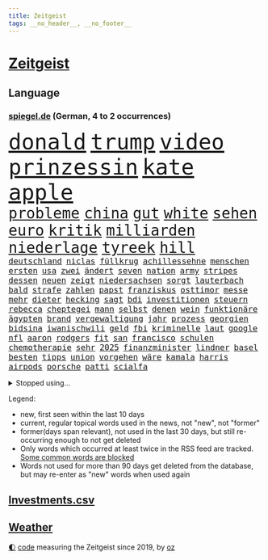 ```yaml
---
title: Zeitgeist
tags: __no_header__, __no_footer__
---
```


# [Zeitgeist](https://oliz.io/zeitgeist/)

## Language

<h3><a href="https://www.spiegel.de" target="_blank">spiegel.de</a> (German, 4 to 2 occurrences)</h3>
<p style="font-family:monospace">
<span style="font-size:32pt"><a href="news_links.html#donald" class="current">donald</a></span>
<span style="font-size:32pt"><a href="news_links.html#trump" class="current">trump</a></span>
<span style="font-size:32pt"><a href="news_links.html#video" class="current">video</a></span>
<span style="font-size:32pt"><a href="news_links.html#prinzessin" class="current">prinzessin</a></span>
<span style="font-size:32pt"><a href="news_links.html#kate" class="current">kate</a></span>
<span style="font-size:32pt"><a href="news_links.html#apple" class="current">apple</a></span>
<br>
<span style="font-size:22pt"><a href="news_links.html#probleme" class="current">probleme</a></span>
<span style="font-size:22pt"><a href="news_links.html#china" class="current">china</a></span>
<span style="font-size:22pt"><a href="news_links.html#gut" class="current">gut</a></span>
<span style="font-size:22pt"><a href="news_links.html#white" class="current">white</a></span>
<span style="font-size:22pt"><a href="news_links.html#sehen" class="current">sehen</a></span>
<span style="font-size:22pt"><a href="news_links.html#euro" class="current">euro</a></span>
<span style="font-size:22pt"><a href="news_links.html#kritik" class="current">kritik</a></span>
<span style="font-size:22pt"><a href="news_links.html#milliarden" class="current">milliarden</a></span>
<span style="font-size:22pt"><a href="news_links.html#niederlage" class="current">niederlage</a></span>
<span style="font-size:22pt"><a href="news_links.html#tyreek" class="new">tyreek</a></span>
<span style="font-size:22pt"><a href="news_links.html#hill" class="new">hill</a></span>
<br>
<span style="font-size:12pt"><a href="news_links.html#deutschland" class="current">deutschland</a></span>
<span style="font-size:12pt"><a href="news_links.html#niclas" class="current">niclas</a></span>
<span style="font-size:12pt"><a href="news_links.html#füllkrug" class="current">füllkrug</a></span>
<span style="font-size:12pt"><a href="news_links.html#achillessehne" class="new">achillessehne</a></span>
<span style="font-size:12pt"><a href="news_links.html#menschen" class="current">menschen</a></span>
<span style="font-size:12pt"><a href="news_links.html#ersten" class="current">ersten</a></span>
<span style="font-size:12pt"><a href="news_links.html#usa" class="current">usa</a></span>
<span style="font-size:12pt"><a href="news_links.html#zwei" class="current">zwei</a></span>
<span style="font-size:12pt"><a href="news_links.html#ändert" class="current">ändert</a></span>
<span style="font-size:12pt"><a href="news_links.html#seven" class="current">seven</a></span>
<span style="font-size:12pt"><a href="news_links.html#nation" class="current">nation</a></span>
<span style="font-size:12pt"><a href="news_links.html#army" class="current">army</a></span>
<span style="font-size:12pt"><a href="news_links.html#stripes" class="current">stripes</a></span>
<span style="font-size:12pt"><a href="news_links.html#dessen" class="current">dessen</a></span>
<span style="font-size:12pt"><a href="news_links.html#neuen" class="current">neuen</a></span>
<span style="font-size:12pt"><a href="news_links.html#zeigt" class="current">zeigt</a></span>
<span style="font-size:12pt"><a href="news_links.html#niedersachsen" class="current">niedersachsen</a></span>
<span style="font-size:12pt"><a href="news_links.html#sorgt" class="current">sorgt</a></span>
<span style="font-size:12pt"><a href="news_links.html#lauterbach" class="current">lauterbach</a></span>
<span style="font-size:12pt"><a href="news_links.html#bald" class="current">bald</a></span>
<span style="font-size:12pt"><a href="news_links.html#strafe" class="current">strafe</a></span>
<span style="font-size:12pt"><a href="news_links.html#zahlen" class="current">zahlen</a></span>
<span style="font-size:12pt"><a href="news_links.html#papst" class="current">papst</a></span>
<span style="font-size:12pt"><a href="news_links.html#franziskus" class="current">franziskus</a></span>
<span style="font-size:12pt"><a href="news_links.html#osttimor" class="new">osttimor</a></span>
<span style="font-size:12pt"><a href="news_links.html#messe" class="new">messe</a></span>
<span style="font-size:12pt"><a href="news_links.html#mehr" class="current">mehr</a></span>
<span style="font-size:12pt"><a href="news_links.html#dieter" class="new">dieter</a></span>
<span style="font-size:12pt"><a href="news_links.html#hecking" class="new">hecking</a></span>
<span style="font-size:12pt"><a href="news_links.html#sagt" class="current">sagt</a></span>
<span style="font-size:12pt"><a href="news_links.html#bdi" class="new">bdi</a></span>
<span style="font-size:12pt"><a href="news_links.html#investitionen" class="current">investitionen</a></span>
<span style="font-size:12pt"><a href="news_links.html#steuern" class="current">steuern</a></span>
<span style="font-size:12pt"><a href="news_links.html#rebecca" class="new">rebecca</a></span>
<span style="font-size:12pt"><a href="news_links.html#cheptegei" class="new">cheptegei</a></span>
<span style="font-size:12pt"><a href="news_links.html#mann" class="current">mann</a></span>
<span style="font-size:12pt"><a href="news_links.html#selbst" class="current">selbst</a></span>
<span style="font-size:12pt"><a href="news_links.html#denen" class="current">denen</a></span>
<span style="font-size:12pt"><a href="news_links.html#wein" class="current">wein</a></span>
<span style="font-size:12pt"><a href="news_links.html#funktionäre" class="new">funktionäre</a></span>
<span style="font-size:12pt"><a href="news_links.html#ägypten" class="current">ägypten</a></span>
<span style="font-size:12pt"><a href="news_links.html#brand" class="current">brand</a></span>
<span style="font-size:12pt"><a href="news_links.html#vergewaltigung" class="current">vergewaltigung</a></span>
<span style="font-size:12pt"><a href="news_links.html#jahr" class="current">jahr</a></span>
<span style="font-size:12pt"><a href="news_links.html#prozess" class="current">prozess</a></span>
<span style="font-size:12pt"><a href="news_links.html#georgien" class="current">georgien</a></span>
<span style="font-size:12pt"><a href="news_links.html#bidsina" class="new">bidsina</a></span>
<span style="font-size:12pt"><a href="news_links.html#iwanischwili" class="new">iwanischwili</a></span>
<span style="font-size:12pt"><a href="news_links.html#geld" class="current">geld</a></span>
<span style="font-size:12pt"><a href="news_links.html#fbi" class="current">fbi</a></span>
<span style="font-size:12pt"><a href="news_links.html#kriminelle" class="current">kriminelle</a></span>
<span style="font-size:12pt"><a href="news_links.html#laut" class="current">laut</a></span>
<span style="font-size:12pt"><a href="news_links.html#google" class="current">google</a></span>
<span style="font-size:12pt"><a href="news_links.html#nfl" class="current">nfl</a></span>
<span style="font-size:12pt"><a href="news_links.html#aaron" class="current">aaron</a></span>
<span style="font-size:12pt"><a href="news_links.html#rodgers" class="new">rodgers</a></span>
<span style="font-size:12pt"><a href="news_links.html#fit" class="current">fit</a></span>
<span style="font-size:12pt"><a href="news_links.html#san" class="current">san</a></span>
<span style="font-size:12pt"><a href="news_links.html#francisco" class="current">francisco</a></span>
<span style="font-size:12pt"><a href="news_links.html#schulen" class="current">schulen</a></span>
<span style="font-size:12pt"><a href="news_links.html#chemotherapie" class="current">chemotherapie</a></span>
<span style="font-size:12pt"><a href="news_links.html#sehr" class="current">sehr</a></span>
<span style="font-size:12pt"><a href="news_links.html#2025" class="current">2025</a></span>
<span style="font-size:12pt"><a href="news_links.html#finanzminister" class="current">finanzminister</a></span>
<span style="font-size:12pt"><a href="news_links.html#lindner" class="current">lindner</a></span>
<span style="font-size:12pt"><a href="news_links.html#basel" class="current">basel</a></span>
<span style="font-size:12pt"><a href="news_links.html#besten" class="current">besten</a></span>
<span style="font-size:12pt"><a href="news_links.html#tipps" class="current">tipps</a></span>
<span style="font-size:12pt"><a href="news_links.html#union" class="current">union</a></span>
<span style="font-size:12pt"><a href="news_links.html#vorgehen" class="current">vorgehen</a></span>
<span style="font-size:12pt"><a href="news_links.html#wäre" class="current">wäre</a></span>
<span style="font-size:12pt"><a href="news_links.html#kamala" class="current">kamala</a></span>
<span style="font-size:12pt"><a href="news_links.html#harris" class="current">harris</a></span>
<span style="font-size:12pt"><a href="news_links.html#airpods" class="new">airpods</a></span>
<span style="font-size:12pt"><a href="news_links.html#porsche" class="current">porsche</a></span>
<span style="font-size:12pt"><a href="news_links.html#patti" class="new">patti</a></span>
<span style="font-size:12pt"><a href="news_links.html#scialfa" class="new">scialfa</a></span>
</p>
<details>
<summary>Stopped using...</summary>
<p class="former" style="font-size:12pt">
gefordert(1420) elfmeter(1419) kurzfristig(1419) festnahmen(1418) anleger(1417) facebook(1417) frankfurter(1417) jedes(1417) londoner(1417) skandal(1417) spdpolitiker(1417) enorm(1416) kritiker(1416) covid(1415) kino(1415) razzia(1415) signal(1415) willen(1415) aussicht(1414) entdeckung(1414) früherer(1414) gelegt(1414) amerikanische(1413) bidens(1413) nürnberg(1413) verluste(1413) welle(1413) beschimpft(1412) konkurrenz(1412) protestiert(1412) villa(1412) bayerische(1411) fahrt(1411) florida(1411) for(1411) passt(1411) reiche(1411) usamerikaner(1411) verlängern(1411) bau(1410) belasten(1410) gebaut(1410) hervor(1410) konfrontiert(1410) weder(1410) ermitteln(1409) untersuchungsausschuss(1409) verpassen(1409) 12(1408) börse(1408) irak(1408) rettet(1408) fußballquiz(1407) hebt(1407) bundesstaat(1406) gebrochen(1406) roman(1406) amtszeit(1405) regt(1405) sowie(1405) zuständige(1405) half(1404) see(1404) feuerwehrleute(1403) gebe(1403) kämpfer(1403) wochenlang(1403) euparlament(1402) brutal(1401) nordkorea(1400) park(1400) restaurants(1400) unterstützer(1400) eigentümer(1398) globale(1398) ordnung(1397) schwierige(1397) enge(1394) nachgewiesen(1394) immerhin(1393) training(1386) istanbul(1382) antrag(1381) beweise(1378) dutzend(1378) schützt(1375) geblieben(1374) sogenannten(1372) herausforderungen(1369) ausgaben(1362) rache(1354) zusätzliche(1344) schiffe(1342) estland(1290) rückgang(1275) carlos(1267) konservative(1253) politikern(1248) long(1237) enthalten(1221) geehrt(1220) interessen(1219) fußballstar(1210) jahresende(1175) stundenlang(1161) kleidung(1159) arte(1153) rereportage(1153) anführer(1151) mächtigen(1135) ausgefallen(1123) las(1119) weibliche(1112) exil(1104) angestellten(1086) immobilien(1084) fifa(1080) hawaii(1074) australiens(1053) abkommen(1050) eingeführt(1050) rauswurf(1043) laura(1001) lieferung(979) klappt(974) bat(970) aufgestellt(967) weiten(961) spaltung(944) helikopter(936) jennifer(904) unmittelbar(901) erneuerbare(892) angriffskrieg(891) langsam(891) typ(887) microsoft(882) günstige(879) beben(878) starkes(873) fußballerinnen(871) finanzierung(868) wall(866) durchsuchen(861) anschuldigungen(856) heiß(848) weltverband(824) computer(819) ulrich(814) lob(811) fahrgäste(797) älter(791) finde(789) jemals(785) verstoßen(782) erdbeben(780) stören(776) zurückhaltung(764) äußerst(759) effekt(754) aufmerksam(742) medizin(740) entkommen(738) extremisten(736) gott(733) träumt(725) angeblicher(721) lula(721) talkshow(717) aufholjagd(710) tel(705) fortschritt(704) kompliziert(695) aviv(694) lionel(690) katze(688) aktivist(682) deuten(678) außenpolitik(669) todesstrafe(660) flugabwehr(652) spion(647) reißen(643) redet(641) anscheinend(627) jahresbeginn(623) hinnehmen(622) aggressiv(599) erfolgreiche(596) rüstet(596) 18jähriger(595) c(592) muslime(590) springen(587) junta(579) verdächtigt(579) alcaraz(575) angestiegen(571) vorstandschef(571) kläger(561) uefa(561) bewertet(553) aufträge(542) gala(542) detail(539) schwangerschaftsabbrüche(535) eingeräumt(533) ankommen(530) betreiben(529) dominieren(527) handelte(525) südwesten(525) zittern(515) geflüchtet(511) arten(507) wiederwahl(507) gekürt(505) rahmen(502) staatsschutz(494) staatsbürger(491) experiment(488) usamerikanische(487) victor(486) alarmbereitschaft(485) exkanzler(484) grundlage(482) belgische(480) durften(480) vollem(478) erstem(476) vergeltung(474) auffällig(473) auswirken(471) südkoreas(469) zoll(468) seltsame(466) protestierten(462) florenz(461) gelände(458) mohammed(458) brandanschlag(451) treu(445) kopenhagen(444) lukas(444) drastische(442) wirtschaftlich(441) älterer(434) abgewehrt(433) philosoph(432) missstände(430) vertreten(425) auflösung(423) busfahrer(423) stellenabbau(423) vorlegen(422) queere(421) entscheidende(416) ärmelkanal(416) delegation(414) unterbunden(408) vertrauter(408) allgäu(407) entpuppt(397) antwortet(396) höheren(395) schönste(395) britney(392) spears(392) staus(392) extremer(391) wirtschaftsweise(389) gegeneinander(388) wegovy(388) angefeindet(385) stoppte(382) margot(380) instagrampost(378) sichergestellt(375) wolff(374) völkermord(371) 42(367) superreiche(365) rechtsextremisten(362) roter(360) tvsender(355) disziplin(353) dient(351) kassel(348) miliz(348) 99(346) achtzigerjahren(344) auswertung(343) beschwert(339) lebende(337) tauchen(337) 12000(336) oppositionspolitiker(336) klarer(333) getöteter(332) jüdischen(332) reifen(330) sanitäter(330) duo(329) palästina(327) daneben(325) störungen(324) turbulenzen(322) demos(321) sanierung(317) handball(315) taugen(313) willkommen(310) beschießen(309) schmerzen(309) wilde(307) vielfältig(306) teilgenommen(302) massaker(301) sicherheitsgründen(301) europameisterschaft(299) israelgazanews(299) messungen(297) israelhamaskrieg(293) adam(292) tipp(292) unbeliebt(291) jüdinnen(289) bewaffneter(288) mangelt(285) schade(283) gibt’s(281) strengen(280) hamasmassaker(279) verhält(277) vollständige(277) wirtz(277) passierte(275) evan(273) freitagmorgen(273) student(273) bedingt(272) kanye(272) eingestürzten(271) verschaffen(271) abwärtstrend(270) jacob(270) beendete(268) siegerin(268) geheimnisse(267) präsidentschaftskandidatur(267) regionalbahn(266) bereichen(265) entspannung(265) geplantes(265) stone(264) sammelte(263) bestraft(262) einhaltung(262) dreijähriger(261) lloyd(261) geklagt(259) kalten(259) verdanken(259) großstädten(257) nass(256) vereidigt(255) gershkovich(252) hochrangiger(252) zurückgekehrt(252) erschoss(251) erinnerung(250) wahre(250) wundert(248) besitzen(247) dorthin(247) sharon(247) spruch(244) zeremonie(244) inspirieren(243) kremlgegner(242) erhöhter(241) to(240) oslo(239) air(238) verfügt(238) stürmt(237) hansa(232) erholt(231) geringere(231) provokation(231) you(231) kinderpornografie(230) könige(227) taipeh(227) bastian(225) bombe(224) kiewer(224) vorm(221) wassermassen(221) benötigte(220) erzielen(220) hamasführer(216) single(216) 737(214) japaner(214) rückwirkend(213) berühmteste(212) innsbruck(212) notlandung(212) südafrikas(212) anhörung(211) gemüter(210) zusammenstößen(210) gewidmet(209) hype(208) meere(208) mittleren(208) anwesend(207) schusswaffen(207) bauernhof(206) matteo(206) berufstätige(205) horrorfilm(204) prallte(204) rundfunk(203) unabhängigen(203) hochrangige(200) angesetzt(199) nackte(199) eintritt(198) rechtens(198) zurückziehen(198) zweieinhalb(198) karriereende(197) ismail(195) pferd(193) populisten(193) alzheimer(192) missbrauchte(192) brot(191) häusern(191) south(190) oleg(189) usflugzeugbauer(189) großeltern(186) umweltaktivisten(184) polizeibeamte(183) lösten(181) sechste(181) storniert(181) auslieferung(180) free(180) spielraum(180) ranking(179) vorrücken(179) erhältlich(178) mount(178) pferde(178) apples(177) frühe(177) anfeindungen(176) 450(175) insolvenzen(175) nachbessern(175) tvshow(173) verlorene(173) andy(172) vorgeführt(172) aufgegriffen(171) rollstuhl(171) anschließenden(170) blutbad(170) geheimdiensten(170) berühmtes(169) gleiche(169) wirtschaftskrise(169) dienen(168) großvaters(168) heilbronn(168) limburg(168) lopez(168) märkte(168) outfits(168) angewiesen(167) running(167) 35000(166) puigdemont(162) anteilnahme(161) bomben(161) durchhalten(161) lunge(161) rhetorik(161) bewegte(160) marihuana(160) offenhalten(160) hessischen(158) obergrenze(158) staatspräsident(158) tue(157) aufsichtsrat(156) morddrohungen(156) ogunleye(156) skandale(156) gordon(155) katalanische(153) vorab(153) leo(151) töteten(150) fragwürdige(149) gattin(149) bekriegen(148) orientierung(148) space(148) umbruch(148) fluglinie(147) stießen(147) stützpunkt(147) lärm(146) noah(146) passagieren(146) km/h(145) public(145) verschuldete(145) wade(145) justizministerin(144) katie(144) gesellschaftlichen(143) ioc(143) lieder(143) rügen(143) verläuft(143) bestanden(142) flossen(142) relevant(142) übergriffen(142) erhitzt(141) studien(141) verschütteten(141) protestcamp(140) größtes(139) spielten(139) akut(138) kostenlose(138) ressourcen(138) bedingung(137) gemerkt(137) neuigkeiten(137) höchst(136) speisen(136) wolken(136) immobilienkonzern(135) schriftstellerin(135) vorfahren(135) mitfavorit(134) ehrenpräsident(133) eroller(133) sozialer(133) unterstrich(133) überraschender(133) gewalttäter(132) gegend(131) menschenmassen(131) wetterlage(131) bemühen(130) verschleppten(130) befindlichkeiten(129) selfie(129) coronaprotokolle(128) neugebauer(128) gewalttätigen(127) hindernis(127) scham(127) ungewissheit(127) verweigern(127) begleiten(126) psychiatrie(126) usreporter(126) schmerzhaft(125) sozialausgaben(125) besatzer(124) flüchtling(124) hommage(124) sergio(124) zuwachs(124) vergeltungsschlag(122) beck(121) dschihadisten(121) römische(121) schikane(121) serienkiller(121) bittere(120) jahrhunderts(120) nehammer(120) bruch(119) jenen(119) revolutionswächter(119) usgericht(119) ablauf(118) alkoholisierter(117) mau(117) aufhebung(116) jeher(116) saturn(116) bildete(115) erstattete(115) polarisierung(115) quälte(115) strafbar(115) lennon(114) markenzeichen(114) nadal(113) reitsport(113) wohnort(113) überflutet(112) gezielten(111) heizt(111) ritt(111) verbinden(111) verwarnt(111) angesprochen(110) besuchte(110) gestank(110) döner(109) wunderbaren(109) überschwänglich(109) abgelegt(108) flasche(108) kneipe(108) sexistischer(107) sportlerinnen(107) stabhochspringer(107) gap(106) späteren(106) unterschätzte(106) durchfall(105) erbrechen(105) hals(105) kulturgut(105) akten(104) brötchen(104) freedom(104) geschworenen(104) kommentare(104) 46(103) demonstrierenden(103) sprüche(103) agententätigkeit(102) flüchtlingslager(102) schulleitung(102) eintrittsgeld(101) hervorgebracht(101) tonne(101) wahlrechtsreform(101) kerstin(100) minnesota(100) perfekt(100) koalitionsbruch(99) memmingen(99) grimm(98) propalästinensisches(98) tunesien(98) g7(97) ullrich(97) tauziehen(96) vertraut(96) haushaltsstreit(95) derselben(94) river(94) sea(94) verbraucht(94) willkür(94) hungerstreik(93) reiter(93) wasserqualität(93) copernicus(92) herford(92) manches(92) zivilen(92) entwendete(91) kerle(91) marschieren(91) mitstreiter(91) propalästinensischer(91) community(90) unmittelbarer(90) anspannung(89) anzutreten(89) berlintiergarten(89) israelfeindlichem(89) notarzt(89) safe(89) tvexperte(89) ameisen(88) drake(88) hitzetote(88) kaulitz(88) kfrage(88) nervt(88) bäcker(87) coolsten(87) hansestadt(87) happy(87) henning(87) lässig(87) meisterin(87) vizepräsidentschaft(87) 89jährige(86) esprit(86) gallant(86) kreislaufprobleme(86) slowenien(86) unterschiedlicher(86) yoav(86) angebracht(85) digitalkonzerne(85) hüften(85) ingrid(85) psychischer(85) schnauzbart(85) toppen(85) ukrainischem(85) veronika(85) versailles(85) vorausgegangen(85) zelebriert(85) begründen(84) cartoonisten(84) migrationsexperte(84) nachrichtenagentur(84) pauschale(84) schleudert(84) schoigu(84) 200000(83) abwehrspieler(83) befahrenen(83) chefredakteur(83) entreißen(83) irische(83) verschwundenen(83) animiert(82) fußballeuropameisterschaft(82) helikopters(82) kugelstoßen(82) landeschefs(82) mali(82) schwebt(82) vereinzelt(82) verzaubert(82) blanchett(81) cate(81) crash(81) end(81) katalane(81) komisch(81) turner(81) umziehen(81) bafög(80) dreifachen(80) forensische(80) neunzigerjahre(80) regimegegner(80) sturzfluten(80) beruhigt(79) gewaltsamen(79) gressel(79) gustav(79) wahlplakat(79) aufgestiegen(78) diebstahls(78) geistige(78) kakerlaken(78) lgbtq+community(78) schwarzwald(78) affleck(77) albanien(77) arbeitsgericht(77) drittligisten(77) geschehnissen(77) trümmern(77) 57jährigen(76) ausgegangen(76) faktoren(76) fußballnationalspieler(76) gabe(76) grandiose(76) kröv(76) profifußball(76) rassistischer(76) socialmediastar(76) suchten(76) blutkonserven(75) eingestürztem(75) fortsetzen(75) gegröle(75) kigenerierten(75) prügeln(75) unerfahren(75) ermordeten(74) iowa(74) lebensretter(74) lehnte(74) limbachoberfrohna(74) überstellt(74) abbrüche(73) are(73) heidelberger(73) laufbahn(73) löwen(73) rich(73) boll(72) ceos(72) datenmengen(72) internets(72) lampe(72) sauberkeit(72) badeunfall(71) gegrölt(71) hakenkreuz(71) parole(71) r(71) somalia(71) somalischen(71) zigarette(71) busfahrerin(70) jeremy(70) ledecky(70) mittelalterliche(70) rudern(70) spiegelumfrage(70) tropensturm(70) typen(70) unterstellt(70) überwirft(70) hrubesch(69) latte(69) söldner(69) ausgebuht(68) büroleiterin(68) darja(68) gehaltserhöhung(68) gleitschirmflieger(68) lösungen(68) militärführung(68) schwangerschaft(68) sportart(68) stürmte(68) surfer(68) varfolomeev(68) aufzeichnungsbeginn(67) heimliche(67) sportgymnastin(67) wussten(67) zoff(67) 34jährigen(66) arbeitstag(66) aufwendigen(66) badischen(66) limjaroenrat(66) normalen(66) pita(66) räuscher(66) sponsor(66) volkes(66) bürgergeldempfänger(65) einreiseverbot(65) ftipleite(65) geheimverhandlungen(65) gravierender(65) linkenchefin(65) missbrauchsvorwürfen(65) mitleid(65) orientierungslos(65) sellner(65) bedrohungslage(64) jederzeit(64) kiesewetter(64) ride(64) vorpreschen(64) ahnung(63) entgleisung(63) guess(63) lebensphase(63) traumpaar(63) wassertemperaturen(63) followern(62) gedient(62) wettkämpfen(62) annika(61) big(61) gedämpft(61) kubitschek(61) mac(61) siebenmal(61) tiergartenmörders(61) zeidler(61) 24jähriger(60) aufräumen(60) eingespielt(60) enormen(60) gleichen(60) klose(60) lorenzo(60) miroslav(60) musetti(60) etat(59) gesteinsbrocken(59) gärten(59) marina(59) vince(59) bezweckt(58) bundesfinanzministerium(58) bundeskanzlers(58) grundsatzentscheidung(58) hurrikan(58) häuslicher(58) komitee(58) neuulm(58) spürhund(58) terrorgefahr(58) undercover(58) verliere(58) wahlunterlagen(58) wissenschaftlern(58) wohlbefinden(58) gesundheitsministers(57) maus(57) niederbayern(57) nowitzki(57) ursprünglich(57) viertelmillion(57) zulassung(57) angemessen(56) aniston(56) arabische(56) ariana(56) gehör(56) insaumfrage(56) magabewegung(56) redmann(56) sonntagsfrage(56) angezogen(55) beinaheabsturz(55) fördermittel(55) gewalttätigsten(55) parteigründerin(55) verwechselt(55) übertragung(55) akuter(54) aufgewachsen(54) beinahekatastrophe(54) entspannter(54) videobilder(54) beziehen(53) fußballturniere(53) markiert(53) medikament(53) rivalisierender(53) schwächsten(53) entsprungen(52) geistigen(52) genießt(52) landesminister(52) sportfans(52) todesdrohungen(52) ausgeflogen(51) dlv(51) erteilen(51) expertinnen(51) gefesselt(51) immobilienpreise(51) kaul(51) kollabieren(51) notwendige(51) unerhörte(51) urbane(51) friedensgespräche(50) sichtlich(50) 1947(49) englischer(49) hausbesitzern(49) hauseigentümer(49) dad(48) demokrat(48) elternhaus(48) fbiagentin(48) käme(48) taylorswiftkonzert(48) unterrichten(48) zurückgerufen(48) entschädigt(47) gefangenentausch(47) geltenden(47) glanz(47) mate(47) rudert(47) widersprechen(47) anonym(46) birthday(46) exweltmeister(46) größen(46) militärexperte(46) funken(45) lagern(45) lama(45) pekings(45) schlichtet(45) vermisstenfall(45) anhalten(44) beworben(43) wohnzimmer(43) 1300(42) direktmandat(42) erledigt(42) flohen(42) glatt(42) mochte(42) sommerurlaub(42) tahiti(42) gefühlen(41) kanadier(41) kappt(41) kremlkritiker(41) schwimmstar(41) teamkollegin(41) erschaffen(40) gelaunt(40) hamaskommandeur(40) lebenden(40) legendäres(40) aufleben(39) carles(39) flughafens(39) ikonischen(39) kursierte(39) separatistenführer(39) terminal(39) gekehrt(38) sympathien(38) taiwanischen(38) tony(38) trip(38) folgenreiche(37) gesundheitsversorgung(37) paramount(37) reste(37) sprinter(37) wiederholen(37) fruchtbar(36) radew(36) wahlwerbespot(36) barbershops(35) einzel(35) gelockert(35) grundsicherung(35) office(35) oval(35) peilen(35) sprintet(35) turnen(35) avatar(34) internethit(34) machtkämpfe(34) prideparade(34) rekordtempo(34) eiern(33) erkrankungen(33) landesvater(33) rap(33) siebte(33) zurückerobern(33) abnehmspritzen(32) buchungen(32) enger(32) inlandsgeheimdienst(32) instagramprofil(32) empfindet(31) fortsetzungen(31) gegensatz(31) gesundheitliche(31) kühen(31) murray(31) sprint(31) ungleichen(31) verwüstung(31) donezk(30) entsprechende(30) kinokassen(30) orlow(30) repräsentative(30) tiergarten(30) tyler(30) unlängst(30) anschlagsplänen(29) jauernig(29) merkt(29) unbeirrt(29) abenteuer(28) anrichten(28) gletscher(28) londons(28) nachhaltigkeit(28) trab(28) getümmel(27) höchstleistungen(27) infineon(27) verbirgt(27) cage(26) gehoben(26) kartenhaus(26) longlegs(26) mälzer(26) nicolas(26) wembanyama(26) ausrücken(25) cdumann(25) faulen(25) heldin(25) kür(25) mitschüler(25) saied(25) wahlergebnisses(25) ablenken(24) folterte(24) gewehr(24) martina(24) uslangstreckenwaffen(24) zuständigen(24) änderung(24) brutalität(23) opfert(23) penis(23) robinhoodbaum(23) routinen(23) sycamore(23) beschreiben(22) fehlgeburt(22) kriegt(22) mieterhöhungen(22) olympiaaus(22) vermächtnis(22) verzeihung(22) austin(21) behauptete(21) beschrieb(21) beschäftigung(21) brasilianerin(21) cousin(21) gemobbt(21) geschwächt(21) hockeyspieler(21) progressive(21) toskana(21) beigesetzt(20) gräbern(20) lebenslauf(20) malaika(20) mihambo(20) millennials(20) thüringischen(20) usjournalisten(20) verkäufen(20) weitspringerin(20) angesehen(19) blanc(19) deif(19) gangs(19) handydaten(19) krasse(19) mont(19) südamerikanischen(19) empfänger(18) prozentsatz(18) varta(18) bahnstrecken(17) eigenschaften(17) konserven(17) phil(17) unterdrückt(17) bärin(16) deadpool(16) einzigartigen(16) jogger(16) korallenriff(16) metropolen(16) midlifecrisis(16) nawalnys(16) pädagogen(16) staatsräson(16) wolverine(16) dogg(15) namhafte(15) nordkoreanischen(15) skurrilsten(15) snoop(15) sportliche(15) telefoniert(15) vonovia(15) altstadt(14) doppelsieg(14) dönerstreit(14) einigkeit(14) klimaanlagen(14) kreiert(14) rettungsplan(14) sechsten(14) tiefsee(14) auftragskiller(13) avengers(13) chefetagen(13) crowdstrike(13) downey(13) drahtzieher(13) interessierte(13) rassistisches(13) sportevent(13) wettkämpfe(13) breakdance(12) fahndern(12) gefährt(12) kinderlose(12) koks(12) olympiadebüt(12) schwangerer(12) uspräsidentin(12) versinkt(12) plötzliche(11) quere(11) schmälert(11) tastet(11)
</p>
</details>
<p>Legend:
<ul>
<li><span class="new">new</span>, first seen within the last 10 days</li>
<li><span class="current">current</span>, regular topical words used in the news, not "new", not "former"</li>
<li><span class="former">former(days span relevant)</span>, not used in the last 30 days, but still re-occurring enough to not get deleted</li>
<li>Only words which occurred at least twice in the RSS feed are tracked. <a href="language/filters.py">Some common words are blocked</a></li>
<li>Words not used for more than 90 days get deleted from the database, but may re-enter as "new" words when used again</li>
</ul>
</p>

## [Investments](investments.html)[.csv](investments.csv)

## [Weather](weather.html)

<footer>
<a href="javascript:toggleTheme()" class="nav">🌓</a>
<a href="https://github.com/ooz/zeitgeist">code</a> measuring the Zeitgeist since 2019, by <a href="https://oliz.io">oz</a>
</footer>
